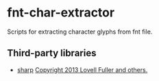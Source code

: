 # fnt-char-extractor

Scripts for extracting character glyphs from fnt file.

## Third-party libraries

- [sharp](https://www.npmjs.com/package/sharp) [Copyright 2013 Lovell Fuller and others.](https://www.apache.org/licenses/LICENSE-2.0.txt)

